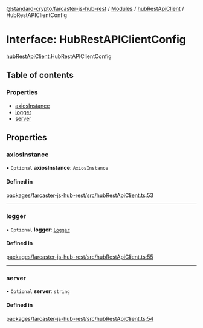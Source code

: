 [@standard-crypto/farcaster-js-hub-rest](../README.md) / [Modules](../modules.md) / [hubRestApiClient](../modules/hubRestApiClient.md) / HubRestAPIClientConfig

# Interface: HubRestAPIClientConfig

[hubRestApiClient](../modules/hubRestApiClient.md).HubRestAPIClientConfig

## Table of contents

### Properties

- [axiosInstance](hubRestApiClient.HubRestAPIClientConfig.md#axiosinstance)
- [logger](hubRestApiClient.HubRestAPIClientConfig.md#logger)
- [server](hubRestApiClient.HubRestAPIClientConfig.md#server)

## Properties

### axiosInstance

• `Optional` **axiosInstance**: `AxiosInstance`

#### Defined in

[packages/farcaster-js-hub-rest/src/hubRestApiClient.ts:53](https://github.com/standard-crypto/farcaster-js/blob/main/packages/farcaster-js-hub-rest/src/hubRestApiClient.ts#L53)

___

### logger

• `Optional` **logger**: [`Logger`](logger.Logger.md)

#### Defined in

[packages/farcaster-js-hub-rest/src/hubRestApiClient.ts:55](https://github.com/standard-crypto/farcaster-js/blob/main/packages/farcaster-js-hub-rest/src/hubRestApiClient.ts#L55)

___

### server

• `Optional` **server**: `string`

#### Defined in

[packages/farcaster-js-hub-rest/src/hubRestApiClient.ts:54](https://github.com/standard-crypto/farcaster-js/blob/main/packages/farcaster-js-hub-rest/src/hubRestApiClient.ts#L54)
